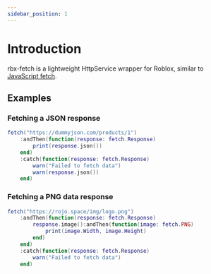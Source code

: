 ```yaml
---
sidebar_position: 1
---
```


# Introduction

rbx-fetch is a lightweight HttpService wrapper for Roblox, similar to [JavaScript fetch](https://developer.mozilla.org/en-US/docs/Web/API/fetch).

## Examples

### Fetching a JSON response

```lua
fetch("https://dummyjson.com/products/1")
    :andThen(function(response: fetch.Response)
        print(response.json())
    end)
    :catch(function(response: fetch.Response)
        warn("Failed to fetch data")
        warn(response.json())
    end)
```

### Fetching a PNG data response

```lua
fetch("https://rojo.space/img/logo.png")
	:andThen(function(response: fetch.Response)
		response.image():andThen(function(image: fetch.PNG)
			print(image.Width, image.Height)
		end)
	end)
    :catch(function(response: fetch.Response)
        warn("Failed to fetch data")
    end)
```
